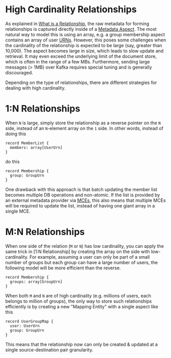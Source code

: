 # High Cardinality Relationships

As explained in [What is a Relationship](../what/relationship.md), the raw metadata for forming relationships is captured directly inside of a [Metadata Aspect](../what/aspect.md). The most natural way to model this is using an array, e.g. a group membership aspect contains an array of user [URNs](../what/urn.md). However, this poses some challenges when the cardinality of the relationship is expected to be large (say, greater than 10,000). The aspect becomes large in size, which leads to slow update and retrieval. It may even exceed the underlying limit of the document store, which is often in the range of a few MBs. Furthermore, sending large messages (> 1MB) over Kafka requires special tuning and is generally discouraged.

Depending on the type of relationships, there are different strategies for dealing with high cardinality. 

# 1:N Relationships

When `N` is large, simply store the relationship as a reverse pointer on the `N` side, instead of an `N`-element array on the `1` side. In other words, instead of doing this

```
record MemberList {
  members: array[UserUrn]
}
```

do this

```
record Membership {
  group: GroupUrn
}
```

One drawback with this approach is that batch updating the member list becomes multiple DB operations and non-atomic. If the list is provided by an external metadata provider via [MCEs](../what/mxe.md), this also means that multiple MCEs will be required to update the list, instead of having one giant array in a single MCE.

# M:N Relationships

When one side of the relation (`M` or `N`) has low cardinality, you can apply the same trick in [1:N Relationship] by creating the array on the side with low-cardinality. For example, assuming a user can only be part of a small number of groups but each group can have a large number of users, the following model will be more efficient than the reverse.

```
record Membership {
  groups: array[GroupUrn]
}
```

When both `M` and `N` are of high cardinality (e.g. millions of users, each belongs to million of groups), the only way to store such relationships efficiently is by creating a new "Mapping Entity" with a single aspect like this

```
record UserGroupMap {
  user: UserUrn
  group: GroupUrn
}
```

This means that the relationship now can only be created & updated at a single source-destination pair granularity.  
